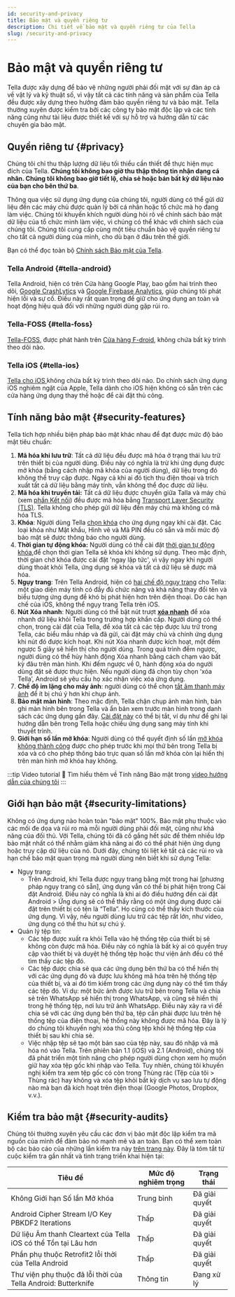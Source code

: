 ```yaml
---
id: security-and-privacy
title: Bảo mật và quyền riêng tư
description: Chi tiết về bảo mật và quyền riêng tư của Tella
slug: /security-and-privacy
---
```


# Bảo mật và quyền riêng tư

Tella được xây dựng để bảo vệ những người phải đối mặt với sự đàn áp cả về vật lý và kỹ thuật số, vì vậy tất cả các tính năng và sản phẩm của Tella đều được xây dựng theo hướng đảm bảo quyền riêng tư và bảo mật.  Tella thường xuyên được kiểm tra bởi các công ty bảo mật độc lập và các tính năng cũng như tài liệu được thiết kế với sự hỗ trợ và hướng dẫn từ các chuyên gia bảo mật.


## Quyền riêng tư {#privacy}

Chúng tôi chỉ thu thập lượng dữ liệu tối thiểu cần thiết để thực hiện mục đích của Tella.  **Chúng tôi không bao giờ thu thập thông tin nhận dạng cá nhân.  Chúng tôi không bao giờ tiết lộ, chia sẻ hoặc bán bất kỳ dữ liệu nào của bạn cho bên thứ ba**.

Thông qua việc sử dụng ứng dụng của chúng tôi, người dùng có thể gửi dữ liệu đến các máy chủ được quản lý bởi cá nhân hoặc tổ chức mà họ đang làm việc. Chúng tôi khuyến khích người dùng hỏi rõ về chính sách bảo mật dữ liệu của tổ chức mình làm việc, vì chúng có thể khác với chính sách của chúng tôi. Chúng tôi cung cấp cùng một tiêu chuẩn bảo vệ quyền riêng tư cho tất cả người dùng của mình, cho dù bạn ở đâu trên thế giới.

Bạn có thể đọc toàn bộ [Chính sách Bảo mật của Tella](/privacy).


### Tella Android {#tella-android}

Tella Android, hiện có trên Cửa hàng Google Play, bao gồm hai trình theo dõi, [Google CrashLytics](https://firebase.google.com/docs/crashlytics) và [Google Firebase Analytics](https://firebase.google.com/docs/analytics), giúp chúng tôi phát hiện lỗi và sự cố.  Điều này rất quan trọng để giữ cho ứng dụng an toàn và hoạt động hiệu quả đối với những người dùng gặp rủi ro.

### Tella-FOSS {#tella-foss}

[Tella-FOSS](/faq#is-tella-available-on-f-droid), được phát hành trên [Cửa hàng F-droid](https://f-droid.org/en/packages/org.hzontal.tellaFOSS/), không chứa bất kỳ trình theo dõi nào.


### Tella iOS {#tella-ios}

[Tella cho iOS ](https://apps.apple.com/us/app/tella-document-protect/id1598152580) không chứa bất kỳ trình theo dõi nào. Do chính sách ứng dụng iOS nghiêm ngặt của Apple, Tella dành cho iOS hiện không có sẵn trên các cửa hàng ứng dụng thay thế hoặc để cài đặt thủ công.


## Tính năng bảo mật {#security-features}

Tella tích hợp nhiều biện pháp bảo mật khác nhau để đạt được mức độ bảo mật tiêu chuẩn:



1. **Mã hóa khi lưu trữ**: Tất cả dữ liệu đều được mã hóa ở trạng thái lưu trữ trên thiết bị của người dùng.  Điều này có nghĩa là trừ khi ứng dụng được mở khóa (bằng cách nhập mã khóa của người dùng), dữ liệu trong đó không thể truy cập được. Ngay cả khi ai đó tịch thu điện thoại và trích xuất tất cả dữ liệu bằng máy tính, vẫn không thể đọc được dữ liệu.
2. **Mã hóa khi truyền tải:** Tất cả dữ liệu được chuyển giữa Talla và máy chủ (xem [phần Kết nối](/features#connecting-to-servers)) đều được  mã hóa bằng [Transport Layer Security (TLS)](https://en.wikipedia.org/wiki/Transport_Layer_Security). Tella không cho phép gửi dữ liệu đến máy chủ mà không có mã hóa TLS.
3. **Khóa**: Người dùng Tella [chọn khóa](/features#app-lock) cho ứng dụng ngay khi cài đặt. Các loại khóa như Mật khẩu, Hình vẽ và Mã PIN đều có sẵn và mỗi mức độ bảo mật sẽ được thông báo cho người dùng.
4. **Thời gian tự động khóa:** Người dùng có thể cài đặt [thời gian tự động khóa](/features#lock-timeout-configuration),để chọn thời gian Tella sẽ khóa khi không sử dụng. Theo mặc định, thời gian chờ khóa được cài đặt 'ngay lập tức', vì vậy ngay khi người dùng thoát khỏi Tella, ứng dụng sẽ khóa và tất cả dữ liệu sẽ được mã hóa.
5. **Ngụy trang**: Trên Tella Android, hiện có [hai chế độ ngụy trang](features#camouflage) cho Tella: một giao diện máy tính có đầy đủ chức năng và khả năng thay đổi tên và biểu tượng ứng dụng để khó bị phát hiện hơn trên điện thoại.  Do các hạn chế của iOS, không thể ngụy trang Tella trên iOS.
6. **Nút Xóa nhanh**: Người dùng có thể bật nút trượt **[xóa nhanh](features#quick-delete)** để xóa nhanh dữ liệu khỏi Tella trong trường hợp khẩn cấp. Người dùng có thể chọn, trong cài đặt của Tella, để xóa tất cả các tệp được lưu trữ trong Tella, các biểu mẫu nháp và đã gửi, cài đặt máy chủ và chính ứng dụng khi nút đó được kích hoạt. Khi nút Xóa nhanh được kích hoạt, một đếm ngược 5 giây sẽ hiển thị cho người dùng. Trong quá trình đếm ngược, người dùng có thể hủy hành động Xóa nhanh bằng cách chạm vào bất kỳ đâu trên màn hình. Khi đếm ngược về 0, hành động xóa do người dùng đặt sẽ được thực hiện. Nếu người dùng đã chọn tùy chọn ‘xóa Tella’, Android sẽ yêu cầu họ xác nhận việc xóa ứng dụng.
7. **Chế độ im lặng cho máy ảnh**:  người dùng có thể chọn [tắt âm thanh máy ảnh](/features#camera-silent-mode) để ít bị chú ý hơn khi chụp ảnh.
8. **Bảo mật màn hình**: Theo mặc định, Tella chặn chụp ảnh màn hình, bản ghi màn hình bên trong Tella và ẩn bản xem trước màn hình trong danh sách các ứng dụng gần đây. [Cài đặt này](/features#screen-security) có thể bị tắt, ví dụ như để ghi lại hướng dẫn bên trong Tella hoặc chiếu ứng dụng sang máy tính khi thuyết trình.
9. **Giới hạn số lần mở khóa**: Người dùng có thể quyết định số lần [mở khóa không thành công](features#restrict-unlocking-attempts) được cho phép trước khi mọi thứ bên trong Tella bị xóa và có cho phép thông báo trực quan số lần mở khóa còn lại hiển thị trên màn hình mở khóa hay không.

:::tip Video tutorial 🎥
Tìm hiểu thêm về Tính năng Bảo mật trong [video hướng dẫn của chúng tôi](/video-tutorials#additional-security-features)
:::


## Giới hạn bảo mật {#security-limitations}

Không có ứng dụng nào hoàn toàn "bảo mật" 100%. Bảo mật phụ thuộc vào các mối đe dọa và rủi ro mà mỗi người dùng phải đối mặt, cũng như khả năng của đối thủ. Với Tella, chúng tôi đã cố gắng hết sức để thêm nhiều lớp bảo mật nhất có thể nhằm giảm khả năng ai đó có thể phát hiện ứng dụng hoặc truy cập dữ liệu của nó. Dưới đây, chúng tôi liệt kê tất cả các rủi ro và hạn chế bảo mật quan trọng mà người dùng nên biết khi sử dụng Tella:



* Ngụy trang:
    * Trên Android, khi Tella được ngụy trang bằng một trong hai [phương pháp ngụy trang có sẵn], ứng dụng vẫn có thể bị phát hiện trong Cài đặt Android. Điều này có nghĩa là khi ai đó điều hướng đến cài đặt Android > Ứng dụng sẽ có thể thấy rằng có một ứng dụng được cài đặt trên thiết bị có tên là “Tella”. Họ cũng có thể thấy kích thước của ứng dụng. Vì vậy, nếu người dùng lưu trữ các tệp rất lớn, như video, ứng dụng có thể thu hút sự chú ý.
* Quản lý tệp tin:
    * Các tệp được xuất ra khỏi Tella vào hệ thống tệp của thiết bị sẽ không còn được mã hóa. Điều này có nghĩa là bất kỳ ai có quyền truy cập vào thiết bị và duyệt hệ thống tệp hoặc thư viện ảnh đều có thể tìm thấy các tệp đó.
    * Các tệp được chia sẻ qua các ứng dụng bên thứ ba có thể hiển thị với các ứng dụng đó và được lưu không mã hóa trên hệ thống tệp của thiết bị, và ai đó tìm kiếm trong các ứng dụng này có thể tìm thấy các tệp đó. Ví dụ: một bức ảnh được lưu trữ bên trong Tella và chia sẻ trên WhatsApp sẽ hiển thị trong WhatsApp, và cũng sẽ hiển thị trong hệ thống tệp, nơi lưu trữ ảnh WhatsApp. Điều này xảy ra vì để chia sẻ với các ứng dụng bên thứ ba, tệp cần phải được lưu trên hệ thống tệp của điện thoại, hệ thống này không được mã hóa. Đây là lý do chúng tôi khuyến nghị xóa thủ công tệp khỏi hệ thống tệp của thiết bị sau khi chia sẻ.
    * Việc nhập tệp sẽ tạo một bản sao của tệp này, sau đó nhập và mã hóa nó vào Tella. Trên phiên bản 1.1 (iOS) và 2.1 (Android), chúng tôi đã phát triển một tính năng cho phép người dùng chọn xem họ muốn giữ hay xóa tệp gốc khi nhập vào Tella. Tuy nhiên, chúng tôi khuyến nghị kiểm tra xem tệp gốc có còn trong Thùng rác (Tệp của tôi > Thùng rác) hay không và xóa tệp khỏi bất kỳ dịch vụ sao lưu tự động nào mà bạn đã kích hoạt trên điện thoại (Google Photos, Dropbox, v.v.).


## Kiểm tra bảo mật {#security-audits}

Chúng tôi thường xuyên yêu cầu các đơn vị bảo mật độc lập kiểm tra mã nguồn của mình để đảm bảo nó mạnh mẽ và an toàn. Bạn có thể xem toàn bộ các báo cáo của những lần kiểm tra này [trên trang này](https://drive.google.com/file/d/11mPB2KZLHb6blmNuk_qyXYcn4BSVYNFT/view?usp=sharing). Đây là tóm tắt từ cuộc kiểm tra gần nhất và tình trạng triển khai hiện tại:


| Tiêu đề                                               | Mức độ nghiêm trọng    | Trạng thái      |
|-----------------------------------------------------|-------------|-------------|
| Không Giới hạn Số lần Mở khóa                        | Trung bình      | Đã giải quyết |
| Android Cipher Stream I/O Key PBKDF2 Iterations     | Thấp         | Đã giải quyết    |
| Dữ liệu Âm thanh Cleartext của Tella iOS có thể Tồn tại Lâu hơn  | Thấp         | Đã giải quyết    |
| Phần phụ thuộc Retrofit2 lỗi thời của Tella Android         | Thấp         | Đã giải quyết    |
| Thư viện phụ thuộc đã lỗi thời của Tella Android: Butterknife    | Thông tin| Đang xử lý |
